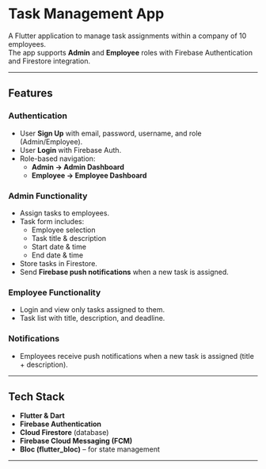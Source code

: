 
# Task Management App 
 

A Flutter application to manage task assignments within a company of 10 employees.  
The app supports **Admin** and **Employee** roles with Firebase Authentication and Firestore integration.  

---

##  Features  

###  Authentication  
- User **Sign Up** with email, password, username, and role (Admin/Employee).  
- User **Login** with Firebase Auth.  
- Role-based navigation:
  - **Admin → Admin Dashboard**  
  - **Employee → Employee Dashboard**  

###  Admin Functionality  
- Assign tasks to employees.  
- Task form includes:
  - Employee selection  
  - Task title & description  
  - Start date & time  
  - End date & time  
- Store tasks in Firestore.  
- Send **Firebase push notifications** when a new task is assigned.  

### Employee Functionality  
- Login and view only tasks assigned to them.  
- Task list with title, description, and deadline.  

### Notifications  
- Employees receive push notifications when a new task is assigned (title + description).  

---

## Tech Stack  

- **Flutter & Dart**  
- **Firebase Authentication**  
- **Cloud Firestore** (database)  
- **Firebase Cloud Messaging (FCM)**  
- **Bloc (flutter_bloc)** – for state management  

---





